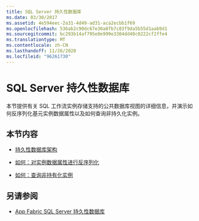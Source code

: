```yaml
---
title: SQL Server 持久性数据库
ms.date: 03/30/2017
ms.assetid: 4e594eec-2a31-4d49-ad31-aca2ecbb1f69
ms.openlocfilehash: 536ab2c90dc67e30a8fb7c83f9da5b55d1aab9d1
ms.sourcegitcommit: bc293b14af795e0e999e3304dd40c0222cf2ffe4
ms.translationtype: MT
ms.contentlocale: zh-CN
ms.lasthandoff: 11/26/2020
ms.locfileid: "96261730"
---
```

# <a name="sql-server-persistence-database"></a>SQL Server 持久性数据库

本节提供有关 SQL 工作流实例存储支持的公共数据库视图的详细信息，并演示如何反序列化基元实例数据属性以及如何查询非持久化实例。  
  
## <a name="in-this-section"></a>本节内容  
  
- [持久性数据库架构](persistence-database-schema.md)  
  
- [如何：对实例数据属性进行反序列化](how-to-deserialize-instance-data-properties.md)  
  
- [如何：查询非持有化实例](how-to-query-for-non-persisted-instances.md)  
  
## <a name="see-also"></a>另请参阅

- [App Fabric SQL Server 持久性数据库](/previous-versions/appfabric/ee790819(v=azure.10))
